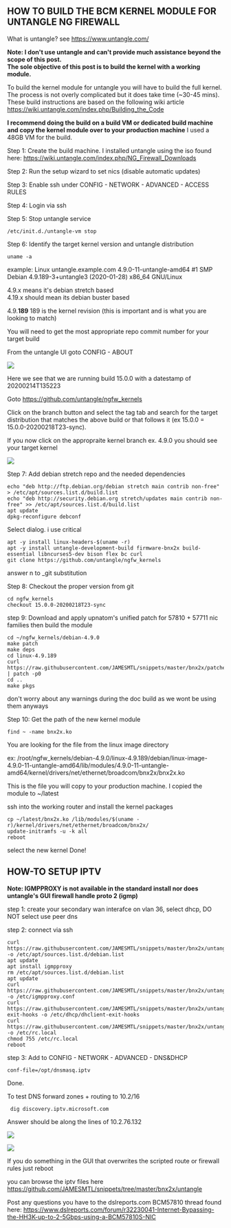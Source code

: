 ## HOW TO BUILD THE BCM KERNEL MODULE FOR UNTANGLE NG FIREWALL

What is untangle? see https://www.untangle.com/

<b>Note: I don't use untangle and can't provide much assistance beyond the scope of this post.</b>  
<b>The sole objective of this post is to build the kernel with a working module.</b>

To build the kernel module for untangle you will have to build the full kernel. The process is not overly complicated but it does take time (~30-45 mins). These build instructions are based on the following wiki article https://wiki.untangle.com/index.php/Building_the_Code

<b>I recommend doing the build on a build VM or dedicated build machine and copy the kernel module over to your production machine</b> I used a 48GB VM for the build.

Step 1: Create the build machine. I installed untangle using the iso found here: https://wiki.untangle.com/index.php/NG_Firewall_Downloads

Step 2: Run the setup wizard to set nics (disable automatic updates)

Step 3: Enable ssh under CONFIG - NETWORK - ADVANCED - ACCESS RULES 

Step 4: Login via ssh

Step 5: Stop untangle service

    /etc/init.d./untangle-vm stop

Step 6: Identify the target kernel version and untangle distribution

    uname -a

example: Linux untangle.example.com 4.9.0-11-untangle-amd64 #1 SMP Debian 4.9.189-3+untangle3 (2020-01-28) x86_64 GNU/Linux

4.9.x means it's debian stretch based  
4.19.x should mean its debian buster based

4.9.<b>189</b> 189 is the kernel revision (this is important and is what you are looking to match)

You will need to get the most appropriate repo commit number for your target build

From the untangle UI goto CONFIG - ABOUT

![](https://i.imgur.com/R249Yge.png)

Here we see that we are running build 15.0.0 with a datestamp of 20200214T135223

Goto https://github.com/untangle/ngfw_kernels

Click on the branch button and select the tag tab and search for the target distribution that matches the above build or that follows it (ex 15.0.0 = 15.0.0-20200218T23-sync).

If you now click on the appropraite kernel branch ex. 4.9.0 you should see your target kernel

![](https://i.imgur.com/cadTXeM.png)

Step 7: Add debian stretch repo and the needed dependencies

    echo "deb http://ftp.debian.org/debian stretch main contrib non-free" > /etc/apt/sources.list.d/build.list
    echo "deb http://security.debian.org stretch/updates main contrib non-free" >> /etc/apt/sources.list.d/build.list
    apt update
    dpkg-reconfigure debconf

Select dialog. i use critical

    apt -y install linux-headers-$(uname -r)
    apt -y install untangle-development-build firmware-bnx2x build-essential libncurses5-dev bison flex bc curl
    git clone https://github.com/untangle/ngfw_kernels

answer n to _git substitution

Step 8: Checkout the proper version from git

    cd ngfw_kernels
    checkout 15.0.0-20200218T23-sync

step 9: Download and apply upnatom's unified patch for 57810 + 57711 nic families then build the module

    cd ~/ngfw_kernels/debian-4.9.0
    make patch
    make deps
    cd linux-4.9.189
    curl https://raw.githubusercontent.com/JAMESMTL/snippets/master/bnx2x/patches/bnx2x_warpcore+8727_2_5g_sgmii.patch | patch -p0
    cd ..
    make pkgs

don't worry about any warnings during the doc build as we wont be using them anyways

Step 10: Get the path of the new kernel module

    find ~ -name bnx2x.ko

You are looking for the file from the linux image directory

ex: /root/ngfw_kernels/debian-4.9.0/linux-4.9.189/debian/linux-image-4.9.0-11-untangle-amd64/lib/modules/4.9.0-11-untangle-amd64/kernel/drivers/net/ethernet/broadcom/bnx2x/bnx2x.ko

This is the file you will copy to your production machine. I copied the module to ~/latest

ssh into the working router and install the kernel packages

    cp ~/latest/bnx2x.ko /lib/modules/$(uname -r)/kernel/drivers/net/ethernet/broadcom/bnx2x/
    update-initramfs -u -k all
    reboot

select the new kernel
Done!



## HOW-TO SETUP IPTV

<b>Note: IGMPPROXY is not available in the standard install nor does untangle's GUI firewall handle proto 2 (igmp)</b>

step 1: create your secondary wan interafce on vlan 36, select dhcp, DO NOT select use peer dns

step 2: connect via ssh

    curl https://raw.githubusercontent.com/JAMESMTL/snippets/master/bnx2x/untangle/debian.list -o /etc/apt/sources.list.d/debian.list
    apt update
    apt install igmpproxy
    rm /etc/apt/sources.list.d/debian.list
    apt update
    curl https://raw.githubusercontent.com/JAMESMTL/snippets/master/bnx2x/untangle/igmpproxy.conf -o /etc/igmpproxy.conf
    curl https://raw.githubusercontent.com/JAMESMTL/snippets/master/bnx2x/untangle/dhclient-exit-hooks -o /etc/dhcp/dhclient-exit-hooks
    curl https://raw.githubusercontent.com/JAMESMTL/snippets/master/bnx2x/untangle/rc.local -o /etc/rc.local
    chmod 755 /etc/rc.local
    reboot

step 3: Add to CONFIG - NETWORK - ADVANCED - DNS&DHCP

    conf-file=/opt/dnsmasq.iptv

Done.

To test DNS forward zones + routing to 10.2/16

     dig discovery.iptv.microsoft.com

Answer should be along the lines of 10.2.76.132

![](https://i.imgur.com/ehbrxyh.png)

![](https://i.imgur.com/Hgct553.png)

If you do something in the GUI that overwrites the scripted route or firewall rules just reboot

you can browse the iptv files here https://github.com/JAMESMTL/snippets/tree/master/bnx2x/untangle

Post any questions you have to the dslreports.com BCM57810 thread found here:
https://www.dslreports.com/forum/r32230041-Internet-Bypassing-the-HH3K-up-to-2-5Gbps-using-a-BCM57810S-NIC
